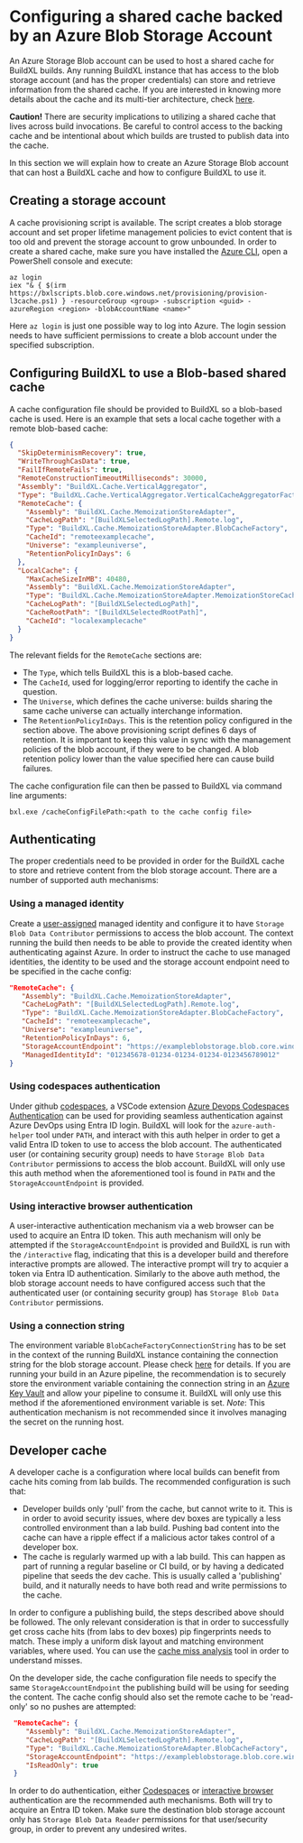 # Configuring a shared cache backed by an Azure Blob Storage Account

An Azure Storage Blob account can be used to host a shared cache for BuildXL builds. Any running BuildXL instance that has access to the blob storage account (and has the proper credentials) can store and retrieve information from the shared cache. If you are interested in knowing more details about the cache and its multi-tier architecture, check [here](../../Public/Src/Cache/Readme.md).

**Caution!** There are security implications to utilizing a shared cache that lives across build invocations. Be careful to control access to the backing cache and be intentional about which builds are trusted to publish data into the cache.

In this section we will explain how to create an Azure Storage Blob account that can host a BuildXL cache and how to configure BuildXL to use it.

## Creating a storage account
A cache provisioning script is available. The script creates a blob storage account and set proper lifetime management policies to evict content that is too old and prevent the storage account to grow unbounded. In order to create a shared cache, make sure you have installed the [Azure CLI](https://learn.microsoft.com/en-us/cli/azure/install-azure-cli), open a PowerShell console and execute:

```
az login
iex "& { $(irm  https://bxlscripts.blob.core.windows.net/provisioning/provision-l3cache.ps1) } -resourceGroup <group> -subscription <guid> -azureRegion <region> -blobAccountName <name>"
```
Here `az login` is just one possible way to log into Azure. The login session needs to have sufficient permissions to create a blob account under the specified subscription.

## Configuring BuildXL to use a Blob-based shared cache

A cache configuration file should be provided to BuildXL so a blob-based cache is used. Here is an example that sets a local cache together with a remote blob-based cache:

```json
{
  "SkipDeterminismRecovery": true,
  "WriteThroughCasData": true,
  "FailIfRemoteFails": true,
  "RemoteConstructionTimeoutMilliseconds": 30000,
  "Assembly": "BuildXL.Cache.VerticalAggregator",
  "Type": "BuildXL.Cache.VerticalAggregator.VerticalCacheAggregatorFactory",
  "RemoteCache": {
    "Assembly": "BuildXL.Cache.MemoizationStoreAdapter",
    "CacheLogPath": "[BuildXLSelectedLogPath].Remote.log",
    "Type": "BuildXL.Cache.MemoizationStoreAdapter.BlobCacheFactory",
    "CacheId": "remoteexamplecache",
    "Universe": "exampleuniverse",
    "RetentionPolicyInDays": 6
  },
  "LocalCache": {
    "MaxCacheSizeInMB": 40480,
    "Assembly": "BuildXL.Cache.MemoizationStoreAdapter",
    "Type": "BuildXL.Cache.MemoizationStoreAdapter.MemoizationStoreCacheFactory",
    "CacheLogPath": "[BuildXLSelectedLogPath]",
    "CacheRootPath": "[BuildXLSelectedRootPath]",
    "CacheId": "localexamplecache"
  }
}
```

The relevant fields for the `RemoteCache` sections are:
* The `Type`, which tells BuildXL this is a blob-based cache.
* The `CacheId`, used for logging/error reporting to identify the cache in question.
* The `Universe`, which defines the cache universe: builds sharing the same cache universe can actually interchange information.
* The `RetentionPolicyInDays`. This is the retention policy configured in the section above. The above provisioning script defines 6 days of retention. It is important to keep this value in sync with the management policies of the blob account, if they were to be changed. A blob retention policy lower than the value specified here can cause build failures.

The cache configuration file can then be passed to BuildXL via command line arguments:

`bxl.exe /cacheConfigFilePath:<path to the cache config file>`

 ## Authenticating

The proper credentials need to be provided in order for the BuildXL cache to store and retrieve content from the blob storage account. There are a number of supported auth mechanisms:

### Using a managed identity
 Create a [user-assigned](https://learn.microsoft.com/en-us/azure/active-directory/managed-identities-azure-resources/how-manage-user-assigned-managed-identities) managed identity and configure it to have `Storage Blob Data Contributor` permissions to access the blob account. The context running the build then needs to be able to provide the created identity when authenticating against Azure. In order to instruct the cache to use managed identities, the identity to be used and the storage account endpoint need to be specified in the cache config:


 ```json
 "RemoteCache": {
    "Assembly": "BuildXL.Cache.MemoizationStoreAdapter",
    "CacheLogPath": "[BuildXLSelectedLogPath].Remote.log",
    "Type": "BuildXL.Cache.MemoizationStoreAdapter.BlobCacheFactory",
    "CacheId": "remoteexamplecache",
    "Universe": "exampleuniverse",
    "RetentionPolicyInDays": 6,
    "StorageAccountEndpoint": "https://exampleblobstorage.blob.core.windows.net",
    "ManagedIdentityId": "012345678-01234-01234-01234-0123456789012"
 }
 ```

### Using codespaces authentication
Under github [codespaces](https://github.com/features/codespaces), a VSCode extension [Azure Devops Codespaces Authentication](https://github.com/microsoft/ado-codespaces-auth/) can be used for providing seamless authentication against Azure DevOps using Entra ID login. BuildXL will look for the `azure-auth-helper` tool under `PATH`, and interact with this auth helper in order to get a valid Entra ID token to use to access the blob account. The authenticated user (or containing security group) needs to have `Storage Blob Data Contributor` permissions to access the blob account. BuildXL will only use this auth method when the aforementioned tool is found in `PATH` and the `StorageAccountEndpoint` is provided.

### Using interactive browser authentication
A user-interactive authentication mechanism via a web browser can be used to acquire an Entra ID token. This auth mechanism will only be attempted if the `StorageAccountEndpoint` is provided and BuildXL is run with the `/interactive` flag, indicating that this is a developer build and therefore interactive prompts are allowed. The interactive prompt will try to acquier a token via Entra ID authentication. Similarly to the above auth method, the blob storage account needs to have configured access such that the authenticated user (or containing security group) has `Storage Blob Data Contributor` permissions.

### Using a connection string
The environment variable `BlobCacheFactoryConnectionString` has to be set in the context of the running BuildXL instance containing the connection string for the blob storage account. Please check [here](https://learn.microsoft.com/en-us/azure/storage/common/storage-configure-connection-string) for details. If you are running your build in an Azure pipeline, the recommendation is to securely store the environment variable containing the connection string in an [Azure Key Vault](https://learn.microsoft.com/en-us/azure/key-vault/general/overview) and allow your pipeline to consume it. BuildXL will only use this method if the aforementioned environment variable is set.
*Note*: This authentication mechanism is not recommended since it involves managing the secret on the running host.

## Developer cache
A developer cache is a configuration where local builds can benefit from cache hits coming from lab builds. The recommended configuration is such that:
* Developer builds only 'pull' from the cache, but cannot write to it. This is in order to avoid security issues, where dev boxes are typically a less controlled environment than a lab build. Pushing bad content into the cache can have a ripple effect if a malicious actor takes control of a developer box.
* The cache is regularly warmed up with a lab build. This can happen as part of running a regular baseline or CI build, or by having a dedicated pipeline that seeds the dev cache. This is usually called a 'publishing' build, and it naturally needs to have both read and write permissions to the cache.

In order to configure a publishing build, the steps described above should be followed. The only relevant consideration is that in order to successfully get cross cache hits (from labs to dev boxes) pip fingerprints needs to match. These imply a uniform disk layout and matching environment variables, where used. You can use the [cache miss analysis](Documentation/Wiki/Advanced-Features/Cache-Miss-Analysis.md) tool in order to understand misses.

On the developer side, the cache configuration file needs to specify the same `StorageAccountEndpoint` the publishing build will be using for seeding the content. The cache config should also set the remote cache to be 'read-only' so no pushes are attempted:

```json
 "RemoteCache": {
    "Assembly": "BuildXL.Cache.MemoizationStoreAdapter",
    "CacheLogPath": "[BuildXLSelectedLogPath].Remote.log",
    "Type": "BuildXL.Cache.MemoizationStoreAdapter.BlobCacheFactory",
    "StorageAccountEndpoint": "https://exampleblobstorage.blob.core.windows.net",
    "IsReadOnly": true
 }
 ```
 
In order to do authentication, either [Codespaces](#using-codespaces-authentication) or [interactive browser](#using-interactive-browser-authentication) authentication are the recommended auth mechanisms. Both will try to acquire an Entra ID token. Make sure the destination blob storage account only has `Storage Blob Data Reader` permissions for that user/security group, in order to prevent any undesired writes.